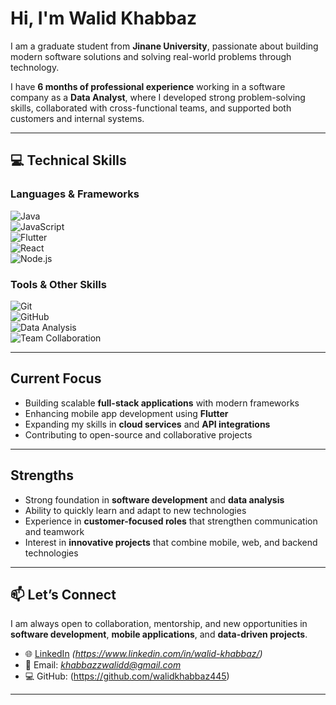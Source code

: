 #  Hi, I'm Walid Khabbaz  

 I am a graduate student from **Jinane University**, passionate about building modern software solutions and solving real-world problems through technology.  

 I have **6 months of professional experience** working in a software company as a **Data Analyst**, where I developed strong problem-solving skills, collaborated with cross-functional teams, and supported both customers and internal systems.  

---

## 💻 Technical Skills  

### Languages & Frameworks  
![Java](https://img.shields.io/badge/Java-%23ED8B00.svg?style=for-the-badge&logo=openjdk&logoColor=white)  
![JavaScript](https://img.shields.io/badge/JavaScript-%23323330.svg?style=for-the-badge&logo=javascript&logoColor=%23F7DF1E)  
![Flutter](https://img.shields.io/badge/Flutter-%2302569B.svg?style=for-the-badge&logo=flutter&logoColor=white)  
![React](https://img.shields.io/badge/React-%2320232a.svg?style=for-the-badge&logo=react&logoColor=%2361DAFB)  
![Node.js](https://img.shields.io/badge/Node.js-43853D?style=for-the-badge&logo=node.js&logoColor=white)  


### Tools & Other Skills  
![Git](https://img.shields.io/badge/Git-%23F05033.svg?style=for-the-badge&logo=git&logoColor=white)  
![GitHub](https://img.shields.io/badge/GitHub-%23121011.svg?style=for-the-badge&logo=github&logoColor=white)  
![Data Analysis](https://img.shields.io/badge/Data%20Analysis-%23013243.svg?style=for-the-badge&logo=python&logoColor=white)  
![Team Collaboration](https://img.shields.io/badge/Team%20Collaboration-%2300C4CC.svg?style=for-the-badge&logo=slack&logoColor=white)  

---

##  Current Focus  

- Building scalable **full-stack applications** with modern frameworks  
- Enhancing mobile app development using **Flutter**  
- Expanding my skills in **cloud services** and **API integrations**  
- Contributing to open-source and collaborative projects  

---

##  Strengths  

- Strong foundation in **software development** and **data analysis**  
- Ability to quickly learn and adapt to new technologies  
- Experience in **customer-focused roles** that strengthen communication and teamwork  
- Interest in **innovative projects** that combine mobile, web, and backend technologies  

---

## 📫 Let’s Connect  

I am always open to collaboration, mentorship, and new opportunities in **software development**, **mobile applications**, and **data-driven projects**.  

- 🌐 [LinkedIn](#) *(https://www.linkedin.com/in/walid-khabbaz/)*  
- 📧 Email: *khabbazzwalidd@gmail.com*  
- 💻 GitHub: (https://github.com/walidkhabbaz445)  

---
